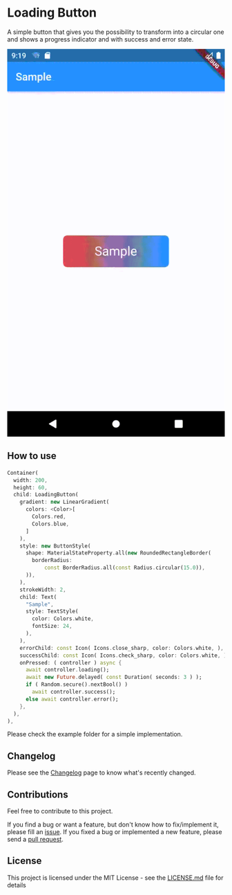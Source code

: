 # Loading Button

A simple button that gives you the possibility to
transform into a circular one and shows a progress indicator and with success and error state.

![](loading_button_animation.gif)

## How to use

```dart
Container(
  width: 200,
  height: 60,
  child: LoadingButton(
    gradient: new LinearGradient(
      colors: <Color>[
        Colors.red,
        Colors.blue,
      ]
    ),
    style: new ButtonStyle(
      shape: MaterialStateProperty.all(new RoundedRectangleBorder(
        borderRadius:
            const BorderRadius.all(const Radius.circular(15.0)),
      )),
    ),
    strokeWidth: 2,
    child: Text(
      "Sample",
      style: TextStyle(
        color: Colors.white,
        fontSize: 24,
      ),
    ),
    errorChild: const Icon( Icons.close_sharp, color: Colors.white, ),
    successChild: const Icon( Icons.check_sharp, color: Colors.white, ),
    onPressed: ( controller ) async {
      await controller.loading();
      await new Future.delayed( const Duration( seconds: 3 ) );
      if ( Random.secure().nextBool() )
        await controller.success();
      else await controller.error();
    },
  ),
),
```

Please check the example folder for a simple implementation.

## Changelog

Please see the [Changelog](CHANGELOG.md) page to know what's recently changed.

## Contributions

Feel free to contribute to this project.

If you find a bug or want a feature, but don't know how to fix/implement it, please fill an [issue](https://github.com/LeonColt/gradient_loading_button/issues).
If you fixed a bug or implemented a new feature, please send a [pull request](https://github.com/LeonColt/gradient_loading_button/pulls).

## License

This project is licensed under the MIT License - see the [LICENSE.md](LICENSE.md) file for details
